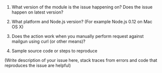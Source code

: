 1) What version of the module is the issue happening on? Does the issue happen on latest version?

2) What platform and Node.js version? (For example Node.js 0.12 on Mac OS X)

3) Does the action work when you manually perform request against mailgun using curl (or other means)?

4) Sample source code or steps to reproduce

(Write description of your issue here, stack traces from errors and code that reproduces the issue are helpful)
